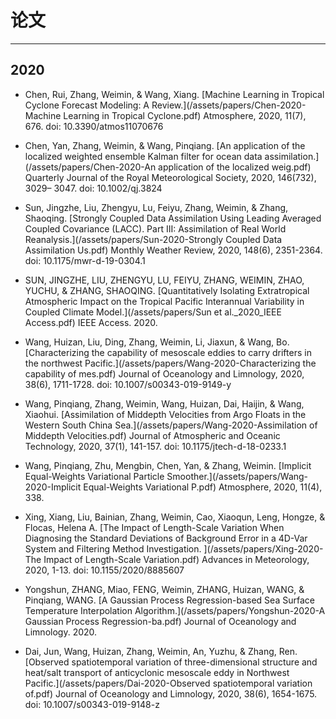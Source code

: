 # 论文
---
## 2020

* Chen, Rui, Zhang, Weimin, & Wang, Xiang. [Machine Learning in Tropical Cyclone Forecast Modeling: A Review.](/assets/papers/Chen-2020-Machine Learning in Tropical Cyclone.pdf) Atmosphere, 2020, 11(7), 676. doi: 10.3390/atmos11070676

* Chen, Yan, Zhang, Weimin, & Wang, Pinqiang. [An application of the localized weighted ensemble Kalman filter for ocean data assimilation.](/assets/papers/Chen-2020-An application of the localized weig.pdf)  Quarterly Journal of the Royal Meteorological Society, 2020, 146(732), 3029– 3047. doi: 10.1002/qj.3824

* Sun, Jingzhe, Liu, Zhengyu, Lu, Feiyu, Zhang, Weimin, & Zhang, Shaoqing. [Strongly Coupled Data Assimilation Using Leading Averaged Coupled Covariance (LACC). Part III: Assimilation of Real World Reanalysis.](/assets/papers/Sun-2020-Strongly Coupled Data Assimilation Us.pdf)  Monthly Weather Review, 2020, 148(6), 2351-2364. doi: 10.1175/mwr-d-19-0304.1

* SUN, JINGZHE, LIU, ZHENGYU, LU, FEIYU, ZHANG, WEIMIN, ZHAO, YUCHU, & ZHANG, SHAOQING. [Quantitatively Isolating Extratropical Atmospheric Impact on the Tropical Pacific Interannual Variability in Coupled Climate Model.](/assets/papers/Sun et al._2020_IEEE Access.pdf)  IEEE Access. 2020.

* Wang, Huizan, Liu, Ding, Zhang, Weimin, Li, Jiaxun, & Wang, Bo. [Characterizing the capability of mesoscale eddies to carry drifters in the northwest Pacific.](/assets/papers/Wang-2020-Characterizing the capability of mes.pdf) Journal of Oceanology and Limnology, 2020, 38(6), 1711-1728. doi: 10.1007/s00343-019-9149-y


* Wang, Pinqiang, Zhang, Weimin, Wang, Huizan, Dai, Haijin, & Wang, Xiaohui. [Assimilation of Middepth Velocities from Argo Floats in the Western South China Sea.](/assets/papers/Wang-2020-Assimilation of Middepth Velocities.pdf)  Journal of Atmospheric and Oceanic Technology, 2020, 37(1), 141-157. doi: 10.1175/jtech-d-18-0233.1

* Wang, Pinqiang, Zhu, Mengbin, Chen, Yan, & Zhang, Weimin. [Implicit Equal-Weights Variational Particle Smoother.](/assets/papers/Wang-2020-Implicit Equal-Weights Variational P.pdf)  Atmosphere, 2020, 11(4), 338.

* Xing, Xiang, Liu, Bainian, Zhang, Weimin, Cao, Xiaoqun, Leng, Hongze, & Flocas, Helena A. [The Impact of Length-Scale Variation When Diagnosing the Standard Deviations of Background Error in a 4D-Var System and Filtering Method Investigation. ](/assets/papers/Xing-2020-The Impact of Length-Scale Variation.pdf)  Advances in Meteorology, 2020, 1-13. doi: 10.1155/2020/8885607

* Yongshun, ZHANG, Miao, FENG, Weimin, ZHANG, Huizan, WANG, & Pinqiang, WANG. [A Gaussian Process Regression-based Sea Surface Temperature Interpolation Algorithm.](/assets/papers/Yongshun-2020-A Gaussian Process Regression-ba.pdf)  Journal of Oceanology and Limnology. 2020.

* Dai, Jun, Wang, Huizan, Zhang, Weimin, An, Yuzhu, & Zhang, Ren. [Observed spatiotemporal variation of three-dimensional structure and heat/salt transport of anticyclonic mesoscale eddy in Northwest Pacific.](/assets/papers/Dai-2020-Observed spatiotemporal variation of.pdf) Journal of Oceanology and Limnology, 2020, 38(6), 1654-1675. doi: 10.1007/s00343-019-9148-z
